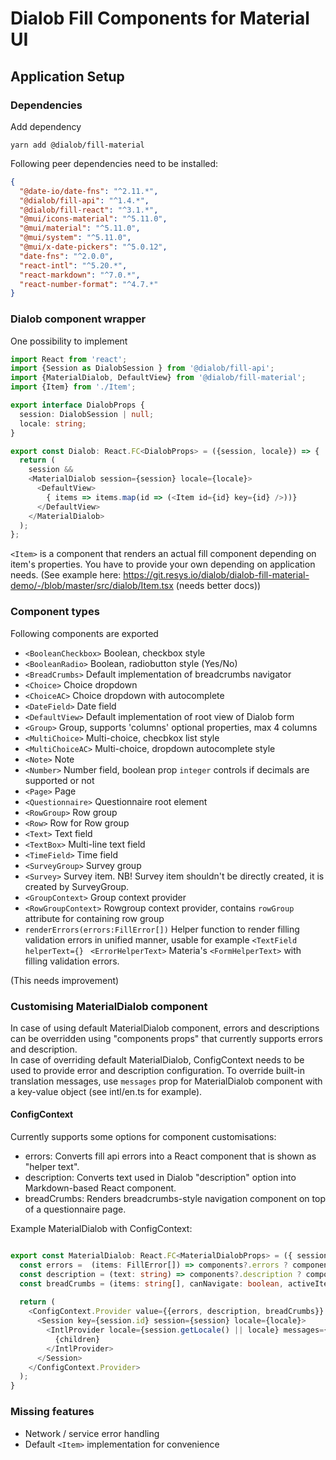 # Dialob Fill Components for Material UI

## Application Setup

### Dependencies

Add dependency

```
yarn add @dialob/fill-material
```

Following peer dependencies need to be installed:

```json
{
  "@date-io/date-fns": "^2.11.*",
  "@dialob/fill-api": "^1.4.*",
  "@dialob/fill-react": "^3.1.*",
  "@mui/icons-material": "^5.11.0",
  "@mui/material": "^5.11.0",
  "@mui/system": "^5.11.0",
  "@mui/x-date-pickers": "^5.0.12",
  "date-fns": "^2.0.0",
  "react-intl": "^5.20.*",
  "react-markdown": "^7.0.*",
  "react-number-format": "^4.7.*"
}
```

### Dialob component wrapper

One possibility to implement

```ts
import React from 'react';
import {Session as DialobSession } from '@dialob/fill-api';
import {MaterialDialob, DefaultView} from '@dialob/fill-material';
import {Item} from './Item';

export interface DialobProps {
  session: DialobSession | null;
  locale: string;
}

export const Dialob: React.FC<DialobProps> = ({session, locale}) => {
  return (
    session &&
    <MaterialDialob session={session} locale={locale}>
      <DefaultView>
        { items => items.map(id => (<Item id={id} key={id} />))}
      </DefaultView>
    </MaterialDialob>
  );
};
```

`<Item>` is a component that renders an actual fill component depending on item's properties. You have to provide your own depending on application needs. (See example here: https://git.resys.io/dialob/dialob-fill-material-demo/-/blob/master/src/dialob/Item.tsx  (needs better docs))

### Component types

Following components are exported

* `<BooleanCheckbox>` Boolean, checkbox style
* `<BooleanRadio>` Boolean, radiobutton style (Yes/No)
* `<BreadCrumbs>` Default implementation of breadcrumbs navigator
* `<Choice>` Choice dropdown
* `<ChoiceAC>` Choice dropdown with autocomplete
* `<DateField>` Date field
* `<DefaultView>` Default implementation of root view of Dialob form
* `<Group>` Group, supports 'columns' optional properties, max 4 columns
* `<MultiChoice>` Multi-choice, checbkox list style
* `<MultiChoiceAC>` Multi-choice, dropdown autocomplete style
* `<Note>` Note
* `<Number>` Number field, boolean prop `integer` controls if decimals are supported or not
* `<Page>` Page
* `<Questionnaire>` Questionnaire root element
* `<RowGroup>` Row group
* `<Row>` Row for Row group
* `<Text>` Text field
* `<TextBox>` Multi-line text field
* `<TimeField>` Time field
* `<SurveyGroup>` Survey group
* `<Survey>` Survey item. NB! Survey item shouldn't be directly created, it is created by SurveyGroup.
* `<GroupContext>` Group context provider
* `<RowGroupContext>` Rowgroup context provider, contains `rowGroup` attribute for containing row group
* `renderErrors(errors:FillError[])` Helper function to render filling validation errors in unified manner, usable for example `<TextField helperText={}`
` <ErrorHelperText>` Materia's `<FormHelperText>` with filling validation errors. 

(This needs improvement)

### Customising MaterialDialob component

In case of using default MaterialDialob component, errors and descriptions can be overridden using "components props" that currently supports errors and description.   
In case of overriding default MaterialDialob, ConfigContext needs to be used to provide error and description configuration.
To override built-in translation messages, use `messages` prop for MaterialDialob component with a key-value object (see intl/en.ts for example).

#### ConfigContext

Currently supports some options for component customisations: 

* errors: Converts fill api errors into a React component that is shown as "helper text".
* description: Converts text used in Dialob "description" option into Markdown-based React component.
* breadCrumbs: Renders breadcrumbs-style navigation component on top of a questionnaire page.


Example MaterialDialob with ConfigContext:

```ts

export const MaterialDialob: React.FC<MaterialDialobProps> = ({ session, locale, children, components }) => {
  const errors =  (items: FillError[]) => components?.errors ? components.errors(items) : <DefaultRenderErrors errors={items} />;
  const description = (text: string) => components?.description ? components.description(text) : <MarkdownView text={text} />;
  const breadCrumbs = (items: string[], canNavigate: boolean, activeItem?: string,) => components?.breadCrumbs ? components.breadCrumbs(items, canNavigate, activeItem) : <BreadCrumbs items={items} canNavigate={canNavigate} activeItem={activeItem}  />
                
  return (
    <ConfigContext.Provider value={{errors, description, breadCrumbs}} >
      <Session key={session.id} session={session} locale={locale}>
        <IntlProvider locale={session.getLocale() || locale} messages={messages[locale]}>
          {children}
        </IntlProvider>
      </Session>
    </ConfigContext.Provider>
  );
}
```


### Missing features

* Network / service error handling
* Default `<Item>` implementation for convenience
